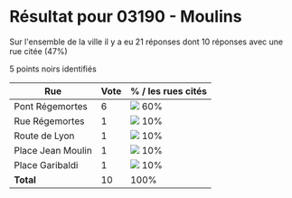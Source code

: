 # Résultat pour 03190 - Moulins

Sur l'ensemble de la ville il y a eu 21 réponses dont 10 réponses avec une rue citée (47%)

5 points noirs identifiés

| Rue | Vote | % / les rues cités|
|-----|------|-------------------|
| Pont Régemortes | 6 | <img src="../../img/bar_60.gif" />&nbsp;60%|
| Rue Régemortes | 1 | <img src="../../img/bar_10.gif" />&nbsp;10%|
| Route de Lyon | 1 | <img src="../../img/bar_10.gif" />&nbsp;10%|
| Place Jean Moulin | 1 | <img src="../../img/bar_10.gif" />&nbsp;10%|
| Place Garibaldi | 1 | <img src="../../img/bar_10.gif" />&nbsp;10%|
| **Total** | 10 | 100%|
